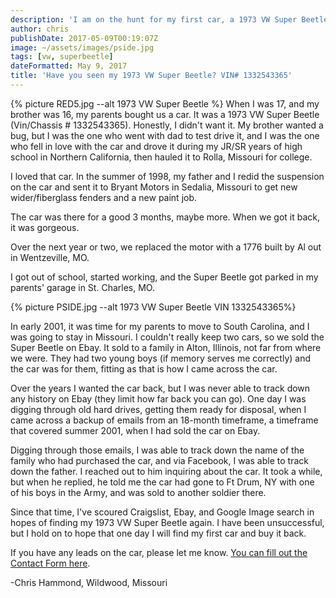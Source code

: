 ```yaml
---
description: 'I am on the hunt for my first car, a 1973 VW Super Beetle, last known to have travelled to Fort Drum in New York.'
author: chris
publishDate: 2017-05-09T00:19:07Z
image: ~/assets/images/pside.jpg
tags: [vw, superbeetle]
dateFormatted: May 9, 2017
title: 'Have you seen my 1973 VW Super Beetle? VIN# 1332543365'
---
```


{% picture RED5.jpg --alt 1973 VW Super Beetle  %}
When I was 17, and my brother was 16, my parents bought us a car. It was a 1973 VW Super Beetle (Vin/Chassis # 1332543365). Honestly, I didn't want it. My brother wanted a bug, but I was the one who went with dad to test drive it, and I was the one who fell in love with the car and drove it during my JR/SR years of high school in Northern California, then hauled it to Rolla, Missouri for college.

I loved that car. In the summer of 1998, my father and I redid the suspension on the car and sent it to Bryant Motors in Sedalia, Missouri to get new wider/fiberglass fenders and a new paint job.

The car was there for a good 3 months, maybe more. When we got it back, it was gorgeous.

Over the next year or two, we replaced the motor with a 1776 built by Al out in Wentzeville, MO.

I got out of school, started working, and the Super Beetle got parked in my parents' garage in St. Charles, MO.

{% picture PSIDE.jpg --alt 1973 VW Super Beetle VIN 1332543365%}

In early 2001, it was time for my parents to move to South Carolina, and I was going to stay in Missouri. I couldn't really keep two cars, so we sold the Super Beetle on Ebay. It sold to a family in Alton, Illinois, not far from where we were. They had two young boys (if memory serves me correctly) and the car was for them, fitting as that is how I came across the car.

Over the years I wanted the car back, but I was never able to track down any history on Ebay (they limit how far back you can go). One day I was digging through old hard drives, getting them ready for disposal, when I came across a backup of emails from an 18-month timeframe, a timeframe that covered summer 2001, when I had sold the car on Ebay.

Digging through those emails, I was able to track down the name of the family who had purchased the car, and via Facebook, I was able to track down the father. I reached out to him inquiring about the car. It took a while, but when he replied, he told me the car had gone to Ft Drum, NY with one of his boys in the Army, and was sold to another soldier there.

Since that time, I've scoured Craigslist, Ebay, and Google Image search in hopes of finding my 1973 VW Super Beetle again. I have been unsuccessful, but I hold on to hope that one day I will find my first car and buy it back.

If you have any leads on the car, please let me know. [You can fill out the Contact Form here](https://www.chrishammond.com/Contact).

-Chris Hammond, Wildwood, Missouri
